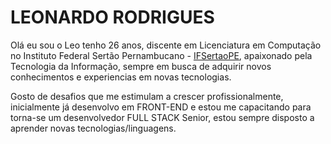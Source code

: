 <!DOCTYPE html>
<html lang="pt-BR">
<head>
    <meta charset="UTF-8">
</head>
<body>
    <h1>LEONARDO RODRIGUES</h1>
    <p>
        Olá eu sou o Leo tenho 26 anos, discente em Licenciatura em Computação no Instituto Federal Sertão Pernambucano - <a href="">IFSertaoPE</a>, apaixonado pela Tecnologia da Informação, sempre em busca de adquirir novos conhecimentos e experiencias em novas tecnologias.
    </p>
    <p>
        Gosto de desafios que me estimulam a crescer profissionalmente, inicialmente já desenvolvo em FRONT-END e estou me capacitando para torna-se um desenvolvedor FULL STACK Senior, estou sempre disposto a aprender novas tecnologias/linguagens.
    </p>
</body>
</html>
